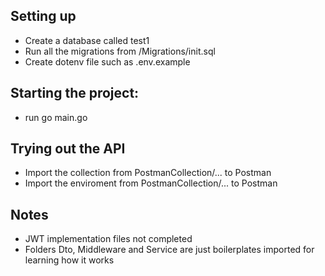## Setting up

- Create a database called test1
- Run all the migrations from /Migrations/init.sql
- Create dotenv file such as .env.example

## Starting the project:

- run go main.go

## Trying out the API

- Import the collection from PostmanCollection/... to Postman
- Import the enviroment from PostmanCollection/... to Postman

## Notes

- JWT implementation files not completed
- Folders Dto, Middleware and Service are just boilerplates imported for learning how it works


